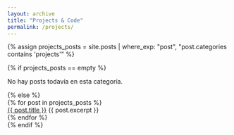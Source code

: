 ```yaml
---
layout: archive
title: "Projects & Code"
permalink: /projects/
---
```

{% assign projects_posts = site.posts | where_exp: "post", "post.categories contains 'projects'" %}

{% if projects_posts == empty %}
  <p>No hay posts todavía en esta categoría.</p>
{% else %}
  <div>
    {% for post in projects_posts %}
      <div class="mb-4">
        <a href="{{ post.url }}" class="post-card-title">{{ post.title }}</a>
        <span class="text-small text-gray">{{ post.excerpt }}</span>
      </div>
    {% endfor %}
  </div>
{% endif %}
